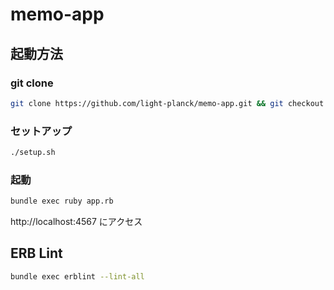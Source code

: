 # memo-app

## 起動方法

### git clone

```bash
git clone https://github.com/light-planck/memo-app.git && git checkout development
```

### セットアップ

```bash
./setup.sh
```

### 起動

```bash
bundle exec ruby app.rb
```

http://localhost:4567 にアクセス

## ERB Lint

```bash
bundle exec erblint --lint-all
```
